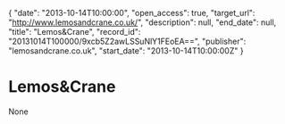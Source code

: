 {
  "date": "2013-10-14T10:00:00", 
  "open_access": true, 
  "target_url": "http://www.lemosandcrane.co.uk/", 
  "description": null, 
  "end_date": null, 
  "title": "Lemos&Crane", 
  "record_id": "20131014T100000/9xcb5Z2awLSSuNlY1FEoEA==", 
  "publisher": "lemosandcrane.co.uk", 
  "start_date": "2013-10-14T10:00:00Z"
}

# Lemos&Crane

None